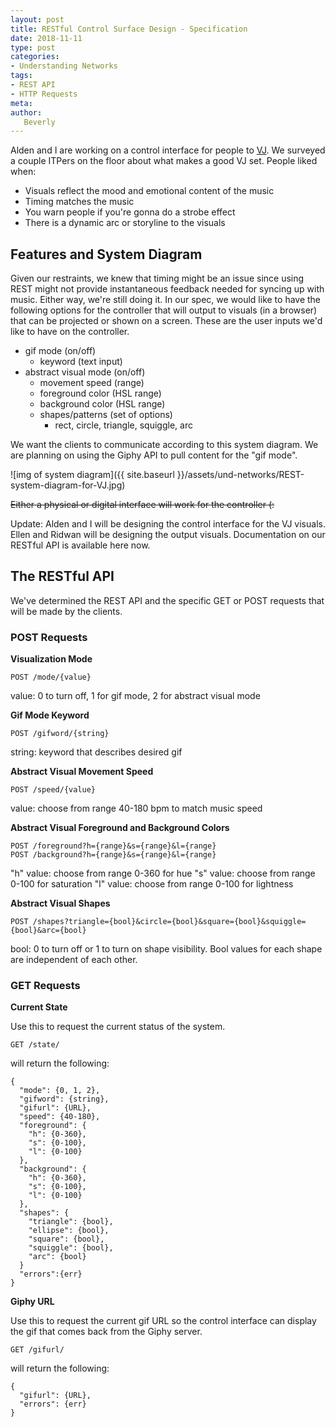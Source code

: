 ```yaml
---
layout: post
title: RESTful Control Surface Design - Specification
date: 2018-11-11
type: post
categories:
- Understanding Networks
tags:
- REST API
- HTTP Requests
meta:
author:
   Beverly
---
```


Alden and I are working on a control interface for people to [VJ](https://en.wikipedia.org/wiki/VJing). We surveyed a couple ITPers on the floor about what makes a good VJ set. People liked when:

- Visuals reflect the mood and emotional content of the music
- Timing matches the music
- You warn people if you're gonna do a strobe effect
- There is a dynamic arc or storyline to the visuals

## Features and System Diagram

Given our restraints, we knew that timing might be an issue since using REST might not provide instantaneous feedback needed for syncing up with music. Either way, we're still doing it. In our spec, we would like to have the following options for the controller that will output to visuals (in a browser) that can be projected or shown on a screen. These are the user inputs we'd like to have on the controller.

- gif mode (on/off)
  - keyword (text input)
- abstract visual mode (on/off)
  - movement speed (range)
  - foreground color (HSL range)
  - background color (HSL range)
  - shapes/patterns (set of options)
    - rect, circle, triangle, squiggle, arc

We want the clients to communicate according to this system diagram. We are planning on using the Giphy API to pull content for the "gif mode".

![img of system diagram]({{ site.baseurl }}/assets/und-networks/REST-system-diagram-for-VJ.jpg)

~~Either a physical or digital interface will work for the controller (:~~

Update: Alden and I will be designing the control interface for the VJ visuals. Ellen and Ridwan will be designing the output visuals. Documentation on our RESTful API is available here now.

## The RESTful API

We've determined the REST API and the specific GET or POST requests that will be made by the clients.

### POST Requests

**Visualization Mode**

```
POST /mode/{value}
```
value: 0 to turn off, 1 for gif mode, 2 for abstract visual mode

**Gif Mode Keyword**

```
POST /gifword/{string}
```
string: keyword that describes desired gif

**Abstract Visual Movement Speed**

```
POST /speed/{value}
```
value: choose from range 40-180 bpm to match music speed

**Abstract Visual Foreground and Background Colors**

```
POST /foreground?h={range}&s={range}&l={range}
POST /background?h={range}&s={range}&l={range}
```
"h" value: choose from range 0-360 for hue
"s" value: choose from range 0-100 for saturation
"l" value: choose from range 0-100 for lightness

**Abstract Visual Shapes**

```
POST /shapes?triangle={bool}&circle={bool}&square={bool}&squiggle={bool}&arc={bool}
```
bool: 0 to turn off or 1 to turn on shape visibility. Bool values for each shape are independent of each other.


### GET Requests

**Current State**

Use this to request the current status of the system.  

```
GET /state/
```

will return the following:

```
{
  "mode": {0, 1, 2},
  "gifword": {string},
  "gifurl": {URL},
  "speed": {40-180},
  "foreground": {
    "h": {0-360},
    "s": {0-100},
    "l": {0-100}
  },
  "background": {
    "h": {0-360},
    "s": {0-100},
    "l": {0-100}
  },
  "shapes": {
    "triangle": {bool},
    "ellipse": {bool},
    "square": {bool},
    "squiggle": {bool},
    "arc": {bool}
  }
  "errors":{err}
}
```

**Giphy URL**

Use this to request the current gif URL so the control interface can display the gif that comes back from the Giphy server.

```
GET /gifurl/
```

will return the following:

```
{
  "gifurl": {URL},
  "errors": {err}
}
```

